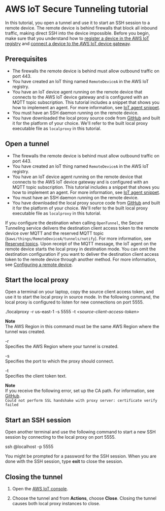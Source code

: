 # AWS IoT Secure Tunneling tutorial<a name="secure-tunneling-tutorial"></a>

In this tutorial, you open a tunnel and use it to start an SSH session to a remote device\. The remote device is behind firewalls that block all inbound traffic, making direct SSH into the device impossible\. Before you begin, make sure that you understand how to [register a device in the AWS IoT registry](https://docs.aws.amazon.com/iot/latest/developerguide/register-device.html) and [connect a device to the AWS IoT device gateway](https://docs.aws.amazon.com/iot/latest/developerguide/sdk-tutorials.html)\.

## Prerequisites<a name="tunneling-tutorial-prerequisites"></a>
+ The firewalls the remote device is behind must allow outbound traffic on port 443\.
+ You have created an IoT thing named `RemoteDeviceA` in the AWS IoT registry\.
+ You have an IoT device agent running on the remote device that connects to the AWS IoT device gateway and is configured with an MQTT topic subscription\. This tutorial includes a snippet that shows you how to implement an agent\. For more information, see [IoT agent snippet](agent-snippet.md)\.
+ You must have an SSH daemon running on the remote device\.
+ You have downloaded the local proxy source code from [GitHub](https://github.com/aws-samples/aws-iot-securetunneling-localproxy) and built it for the platform of your choice\. We'll refer to the built local proxy executable file as `localproxy` in this tutorial\.

## Open a tunnel<a name="open-tunnel"></a>
+ The firewalls the remote device is behind must allow outbound traffic on port 443\.
+ You have created an IoT thing named `RemoteDeviceA` in the AWS IoT registry\.
+ You have an IoT device agent running on the remote device that connects to the AWS IoT device gateway and is configured with an MQTT topic subscription\. This tutorial includes a snippet that shows you how to implement an agent\. For more information, see [IoT agent snippet](agent-snippet.md)\.
+ You must have an SSH daemon running on the remote device\.
+ You have downloaded the local proxy source code from [GitHub](https://github.com/aws-samples/aws-iot-securetunneling-localproxy) and built it for the platform of your choice\. We'll refer to the built local proxy executable file as `localproxy` in this tutorial\.

If you configure the destination when calling `OpenTunnel`, the Secure Tunneling service delivers the destination client access token to the remote device over MQTT and the reserved MQTT topic \(`$aws/things/RemoteDeviceA/tunnels/notify`\)\. For more information, see [Reserved topics](reserved-topics.md)\. Upon receipt of the MQTT message, the IoT agent on the remote device starts the local proxy in destination mode\. You can omit the destination configuration if you want to deliver the destination client access token to the remote device through another method\. For more information, see [Configuring a remote device](configure-remote-device.md)\.

## Start the local proxy<a name="start-local-proxy"></a>

Open a terminal on your laptop, copy the source client access token, and use it to start the local proxy in source mode\. In the following command, the local proxy is configured to listen for new connections on port 5555\.

\./localproxy \-r us\-east\-1 \-s 5555 \-t *<source\-client\-access\-token>*

**Note**  
The AWS Region in this command must be the same AWS Region where the tunnel was created\.

\-r  
Specifies the AWS Region where your tunnel is created\.

\-s  
Specifies the port to which the proxy should connect\.

\-t  
Specifies the client token text\.

**Note**  
If you receive the following error, set up the CA path\. For information, see [GitHub](https://github.com/aws-samples/aws-iot-securetunneling-localproxy)\.  
`Could not perform SSL handshake with proxy server: certificate verify failed`

## Start an SSH session<a name="start-ssh-session"></a>

Open another terminal and use the following command to start a new SSH session by connecting to the local proxy on port 5555\.

ssh *<username>*@localhost \-p 5555

You might be prompted for a password for the SSH session\. When you are done with the SSH session, type **exit** to close the session\.

## Closing the tunnel<a name="close-tunnel"></a>

1. Open the [AWS IoT console](https://console.aws.amazon.com/iot/)\.

1.  Choose the tunnel and from **Actions**, choose **Close**\. Closing the tunnel causes both local proxy instances to close\.